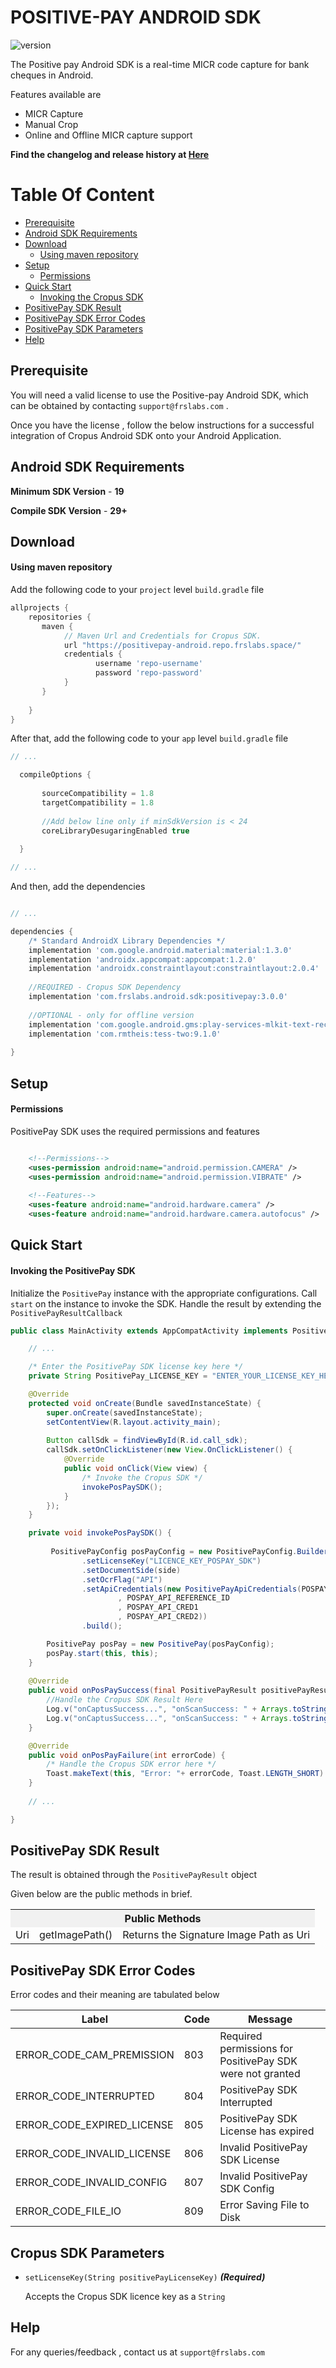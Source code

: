 # POSITIVE-PAY ANDROID SDK
![version](https://img.shields.io/badge/version-v3.0.0-blue)

The Positive pay Android SDK is a real-time MICR code capture for bank cheques in Android.

Features available are
- MICR Capture
- Manual Crop
- Online and Offline MICR capture support

**Find the changelog and release history at [Here](CHANGELOG.md)**

# Table Of Content

- [Prerequisite](#prerequisite)
- [Android SDK Requirements](#android-sdk-requirements)
- [Download](#download)
  - [Using maven repository](#using-maven-repository)
- [Setup](#setup)
  - [Permissions](#permissions)
- [Quick Start](#quick-start)
  - [Invoking the Cropus SDK](#invoking-the-positivePay-sdk)
- [PositivePay SDK Result](#positivePay-sdk-result)
- [PositivePay SDK Error Codes](#positivePay-sdk-error-codes)
- [PositivePay SDK Parameters](#positivePay-sdk-parameters)
- [Help](#help)

## Prerequisite

You will need a valid license to use the Positive-pay Android SDK, which can be obtained by contacting `support@frslabs.com` . 

Once you have the license , follow the below instructions for a successful integration of Cropus Android SDK onto your Android Application.

## Android SDK Requirements

**Minimum SDK Version** -  **19**

**Compile SDK Version** - **29+**

## Download

#### Using maven repository

Add the following code to your `project` level `build.gradle` file

```groovy
allprojects { 
    repositories { 
       maven { 
            // Maven Url and Credentials for Cropus SDK. 
            url "https://positivepay-android.repo.frslabs.space/"                  
            credentials { 
                   username 'repo-username' 
                   password 'repo-password' 
            }
       }
        
    }
}
```

After that, add the following code to your `app` level `build.gradle` file

```groovy
// ...

  compileOptions {
      
       sourceCompatibility = 1.8
       targetCompatibility = 1.8
       
       //Add below line only if minSdkVersion is < 24 
       coreLibraryDesugaringEnabled true
       
  }

// ...
```

And then, add the dependencies
```groovy

// ...

dependencies {
    /* Standard AndroidX Library Dependencies */ 
    implementation 'com.google.android.material:material:1.3.0'
    implementation 'androidx.appcompat:appcompat:1.2.0'
    implementation 'androidx.constraintlayout:constraintlayout:2.0.4'
   
    //REQUIRED - Cropus SDK Dependency
    implementation 'com.frslabs.android.sdk:positivepay:3.0.0'
    
    //OPTIONAL - only for offline version
    implementation 'com.google.android.gms:play-services-mlkit-text-recognition:16.1.1'
    implementation 'com.rmtheis:tess-two:9.1.0'
    
}
```

## Setup

#### Permissions

PositivePay SDK uses the required permissions and features
```xml

    <!--Permissions-->
    <uses-permission android:name="android.permission.CAMERA" />
    <uses-permission android:name="android.permission.VIBRATE" />
    
    <!--Features-->
    <uses-feature android:name="android.hardware.camera" />
    <uses-feature android:name="android.hardware.camera.autofocus" />

```

## Quick Start

#### Invoking the PositivePay SDK

Initialize the `PositivePay` instance with the appropriate configurations. 
Call `start` on the instance to invoke the SDK.
Handle the result by extending the `PositivePayResultCallback`

```java
public class MainActivity extends AppCompatActivity implements PositivePayResultCallback {

    // ...

    /* Enter the PositivePay SDK license key here */
    private String PositivePay_LICENSE_KEY = "ENTER_YOUR_LICENSE_KEY_HERE";

    @Override
    protected void onCreate(Bundle savedInstanceState) {
        super.onCreate(savedInstanceState);
        setContentView(R.layout.activity_main);
        
        Button callSdk = findViewById(R.id.call_sdk);
        callSdk.setOnClickListener(new View.OnClickListener() {
            @Override
            public void onClick(View view) {
                /* Invoke the Cropus SDK */
                invokePosPaySDK();
            }
        });
    }

    private void invokePosPaySDK() {
    
         PositivePayConfig posPayConfig = new PositivePayConfig.Builder()
                .setLicenseKey("LICENCE_KEY_POSPAY_SDK")
                .setDocumentSide(side)
                .setOcrFlag("API")
                .setApiCredentials(new PositivePayApiCredentials(POSPAY_API_BASE_URL
                        , POSPAY_API_REFERENCE_ID
                        , POSPAY_API_CRED1
                        , POSPAY_API_CRED2))
                .build();

        PositivePay posPay = new PositivePay(posPayConfig);
        posPay.start(this, this);
    }
    
    @Override
    public void onPosPaySuccess(final PositivePayResult positivePayResult) {
        //Handle the Cropus SDK Result Here
        Log.v("onCaptusSuccess...", "onScanSuccess: " + Arrays.toString(positivePayResult.getImageReferenceIds()));
        Log.v("onCaptusSuccess...", "onScanSuccess: " + Arrays.toString(positivePayResult.getImagePaths()));
    }

    @Override
    public void onPosPayFailure(int errorCode) {
        /* Handle the Cropus SDK error here */
        Toast.makeText(this, "Error: "+ errorCode, Toast.LENGTH_SHORT).show();
    }
    
    // ...

}
```
## PositivePay SDK Result

The result is obtained through the `PositivePayResult` object

Given below are the public methods in brief.
<div>
<table style="width:100%">
 <tr>
 <th bgcolor="#F1F1F1" colspan="3">Public Methods</th>
 </tr>
 <tr>
 <td>Uri</td>
 <td>getImagePath()</td>
 <td>Returns the Signature Image Path as Uri</td>
 </tr>
</table>
</div>

## PositivePay SDK Error Codes

Error codes and their meaning are tabulated below

| Label          | Code |Message                 |
| -------------- | ----- |---------------------- |
|ERROR_CODE_CAM_PREMISSION | 803 | Required permissions for PositivePay SDK were not granted |
|ERROR_CODE_INTERRUPTED | 804 | PositivePay SDK Interrupted |
|ERROR_CODE_EXPIRED_LICENSE | 805 | PositivePay SDK License has expired |
|ERROR_CODE_INVALID_LICENSE | 806 | Invalid PositivePay SDK License |
|ERROR_CODE_INVALID_CONFIG | 807 | Invalid PositivePay SDK Config |
|ERROR_CODE_FILE_IO | 809 | Error Saving File to Disk |

## Cropus SDK Parameters

- `setLicenseKey(String positivePayLicenseKey)`   ***(Required)***
  
  Accepts the Cropus SDK licence key as a `String`

## Help
For any queries/feedback , contact us at `support@frslabs.com` 
